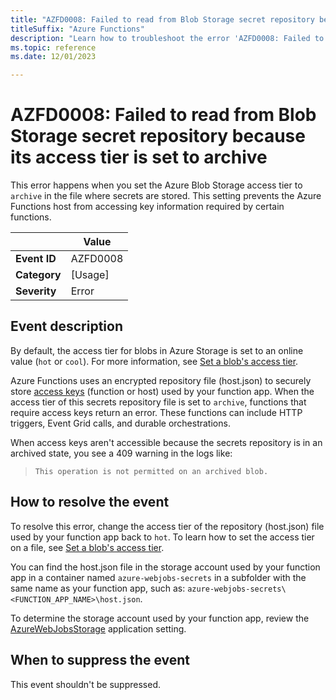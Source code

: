```yaml
---
title: "AZFD0008: Failed to read from Blob Storage secret repository because its access tier is set to archive"
titleSuffix: "Azure Functions"
description: "Learn how to troubleshoot the error 'AZFD0008: Failed to read from Blob storage secret repository because its access tier is set to archive.' in Azure Functions"
ms.topic: reference
ms.date: 12/01/2023

---
```


# AZFD0008: Failed to read from Blob Storage secret repository because its access tier is set to archive

This error happens when you set the Azure Blob Storage access tier to `archive` in the file where secrets are stored. This setting prevents the Azure Functions host from accessing key information required by certain functions.

| | Value |
|-|-|
| **Event ID** |AZFD0008|
| **Category** |[Usage]|
| **Severity** |Error|

## Event description

By default, the access tier for blobs in Azure Storage is set to an online value (`hot` or `cool`). For more information, see [Set a blob's access tier](../../../storage/blobs/access-tiers-online-manage.md). 

Azure Functions uses an encrypted repository file (host.json) to securely store [access keys](../../functions-bindings-http-webhook-trigger.md#authorization-keys) (function or host) used by your function app. When the access tier of this secrets repository file is set to `archive`, functions that require access keys return an error. These functions can include HTTP triggers, Event Grid calls, and durable orchestrations.
 
When access keys aren't accessible because the secrets repository is in an archived state, you see a 409 warning in the logs like: 

> `This operation is not permitted on an archived blob.` 


## How to resolve the event

To resolve this error, change the access tier of the repository (host.json) file used by your function app back to `hot`. To learn how to set the access tier on a file, see [Set a blob's access tier](../../../storage/blobs/access-tiers-online-manage.md). 

You can find the host.json file in the storage account used by your function app in a container named `azure-webjobs-secrets` in a subfolder with the same name as your function app, such as: `azure-webjobs-secrets\<FUNCTION_APP_NAME>\host.json`.

To determine the storage account used by your function app, review the [AzureWebJobsStorage](../../functions-app-settings.md#azurewebjobsstorage) application setting. 

## When to suppress the event

This event shouldn't be suppressed.
